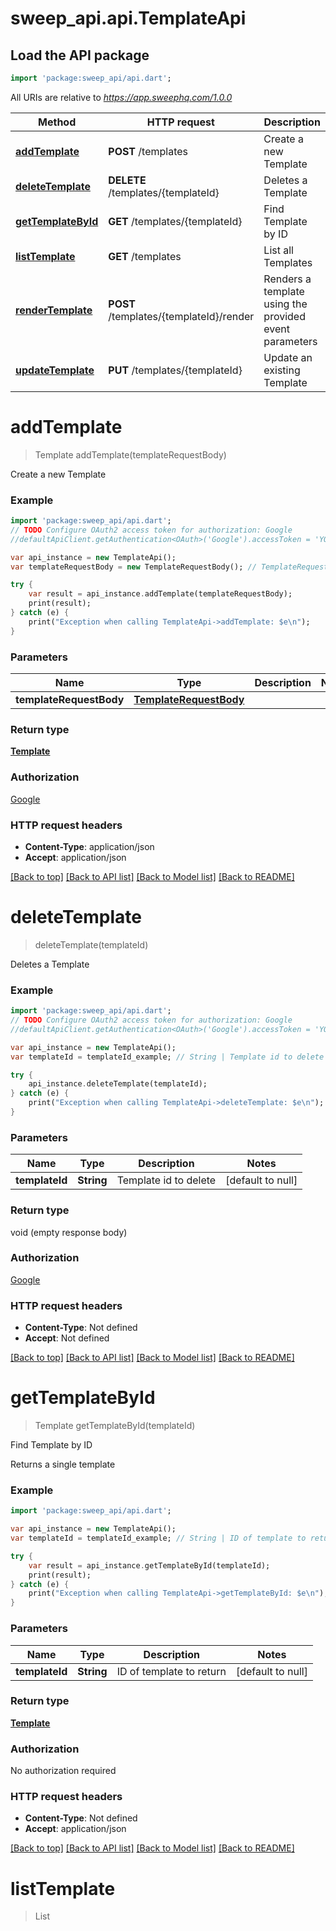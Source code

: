 # sweep_api.api.TemplateApi

## Load the API package
```dart
import 'package:sweep_api/api.dart';
```

All URIs are relative to *https://app.sweephq.com/1.0.0*

Method | HTTP request | Description
------------- | ------------- | -------------
[**addTemplate**](TemplateApi.md#addTemplate) | **POST** /templates | Create a new Template
[**deleteTemplate**](TemplateApi.md#deleteTemplate) | **DELETE** /templates/{templateId} | Deletes a Template
[**getTemplateById**](TemplateApi.md#getTemplateById) | **GET** /templates/{templateId} | Find Template by ID
[**listTemplate**](TemplateApi.md#listTemplate) | **GET** /templates | List all Templates
[**renderTemplate**](TemplateApi.md#renderTemplate) | **POST** /templates/{templateId}/render | Renders a template using the provided event parameters
[**updateTemplate**](TemplateApi.md#updateTemplate) | **PUT** /templates/{templateId} | Update an existing Template


# **addTemplate**
> Template addTemplate(templateRequestBody)

Create a new Template

### Example 
```dart
import 'package:sweep_api/api.dart';
// TODO Configure OAuth2 access token for authorization: Google
//defaultApiClient.getAuthentication<OAuth>('Google').accessToken = 'YOUR_ACCESS_TOKEN';

var api_instance = new TemplateApi();
var templateRequestBody = new TemplateRequestBody(); // TemplateRequestBody | 

try { 
    var result = api_instance.addTemplate(templateRequestBody);
    print(result);
} catch (e) {
    print("Exception when calling TemplateApi->addTemplate: $e\n");
}
```

### Parameters

Name | Type | Description  | Notes
------------- | ------------- | ------------- | -------------
 **templateRequestBody** | [**TemplateRequestBody**](TemplateRequestBody.md)|  | 

### Return type

[**Template**](Template.md)

### Authorization

[Google](../README.md#Google)

### HTTP request headers

 - **Content-Type**: application/json
 - **Accept**: application/json

[[Back to top]](#) [[Back to API list]](../README.md#documentation-for-api-endpoints) [[Back to Model list]](../README.md#documentation-for-models) [[Back to README]](../README.md)

# **deleteTemplate**
> deleteTemplate(templateId)

Deletes a Template

### Example 
```dart
import 'package:sweep_api/api.dart';
// TODO Configure OAuth2 access token for authorization: Google
//defaultApiClient.getAuthentication<OAuth>('Google').accessToken = 'YOUR_ACCESS_TOKEN';

var api_instance = new TemplateApi();
var templateId = templateId_example; // String | Template id to delete

try { 
    api_instance.deleteTemplate(templateId);
} catch (e) {
    print("Exception when calling TemplateApi->deleteTemplate: $e\n");
}
```

### Parameters

Name | Type | Description  | Notes
------------- | ------------- | ------------- | -------------
 **templateId** | **String**| Template id to delete | [default to null]

### Return type

void (empty response body)

### Authorization

[Google](../README.md#Google)

### HTTP request headers

 - **Content-Type**: Not defined
 - **Accept**: Not defined

[[Back to top]](#) [[Back to API list]](../README.md#documentation-for-api-endpoints) [[Back to Model list]](../README.md#documentation-for-models) [[Back to README]](../README.md)

# **getTemplateById**
> Template getTemplateById(templateId)

Find Template by ID

Returns a single template

### Example 
```dart
import 'package:sweep_api/api.dart';

var api_instance = new TemplateApi();
var templateId = templateId_example; // String | ID of template to return

try { 
    var result = api_instance.getTemplateById(templateId);
    print(result);
} catch (e) {
    print("Exception when calling TemplateApi->getTemplateById: $e\n");
}
```

### Parameters

Name | Type | Description  | Notes
------------- | ------------- | ------------- | -------------
 **templateId** | **String**| ID of template to return | [default to null]

### Return type

[**Template**](Template.md)

### Authorization

No authorization required

### HTTP request headers

 - **Content-Type**: Not defined
 - **Accept**: application/json

[[Back to top]](#) [[Back to API list]](../README.md#documentation-for-api-endpoints) [[Back to Model list]](../README.md#documentation-for-models) [[Back to README]](../README.md)

# **listTemplate**
> List<Template> listTemplate()

List all Templates

Returns a list of templates

### Example 
```dart
import 'package:sweep_api/api.dart';
// TODO Configure OAuth2 access token for authorization: Google
//defaultApiClient.getAuthentication<OAuth>('Google').accessToken = 'YOUR_ACCESS_TOKEN';

var api_instance = new TemplateApi();

try { 
    var result = api_instance.listTemplate();
    print(result);
} catch (e) {
    print("Exception when calling TemplateApi->listTemplate: $e\n");
}
```

### Parameters
This endpoint does not need any parameter.

### Return type

[**List<Template>**](Template.md)

### Authorization

[Google](../README.md#Google)

### HTTP request headers

 - **Content-Type**: Not defined
 - **Accept**: application/json

[[Back to top]](#) [[Back to API list]](../README.md#documentation-for-api-endpoints) [[Back to Model list]](../README.md#documentation-for-models) [[Back to README]](../README.md)

# **renderTemplate**
> Message renderTemplate(templateId, renderTemplateRequestBody)

Renders a template using the provided event parameters

Returns a string representing the HTML content of an email to be sent

### Example 
```dart
import 'package:sweep_api/api.dart';
// TODO Configure OAuth2 access token for authorization: Google
//defaultApiClient.getAuthentication<OAuth>('Google').accessToken = 'YOUR_ACCESS_TOKEN';

var api_instance = new TemplateApi();
var templateId = templateId_example; // String | ID of template to return
var renderTemplateRequestBody = new RenderTemplateRequestBody(); // RenderTemplateRequestBody | The event parameters used to render

try { 
    var result = api_instance.renderTemplate(templateId, renderTemplateRequestBody);
    print(result);
} catch (e) {
    print("Exception when calling TemplateApi->renderTemplate: $e\n");
}
```

### Parameters

Name | Type | Description  | Notes
------------- | ------------- | ------------- | -------------
 **templateId** | **String**| ID of template to return | [default to null]
 **renderTemplateRequestBody** | [**RenderTemplateRequestBody**](RenderTemplateRequestBody.md)| The event parameters used to render | 

### Return type

[**Message**](Message.md)

### Authorization

[Google](../README.md#Google)

### HTTP request headers

 - **Content-Type**: application/json
 - **Accept**: application/json

[[Back to top]](#) [[Back to API list]](../README.md#documentation-for-api-endpoints) [[Back to Model list]](../README.md#documentation-for-models) [[Back to README]](../README.md)

# **updateTemplate**
> Template updateTemplate(templateId, templateRequestBody)

Update an existing Template

### Example 
```dart
import 'package:sweep_api/api.dart';
// TODO Configure OAuth2 access token for authorization: Google
//defaultApiClient.getAuthentication<OAuth>('Google').accessToken = 'YOUR_ACCESS_TOKEN';

var api_instance = new TemplateApi();
var templateId = templateId_example; // String | ID of template to return
var templateRequestBody = new TemplateRequestBody(); // TemplateRequestBody | successful operation

try { 
    var result = api_instance.updateTemplate(templateId, templateRequestBody);
    print(result);
} catch (e) {
    print("Exception when calling TemplateApi->updateTemplate: $e\n");
}
```

### Parameters

Name | Type | Description  | Notes
------------- | ------------- | ------------- | -------------
 **templateId** | **String**| ID of template to return | [default to null]
 **templateRequestBody** | [**TemplateRequestBody**](TemplateRequestBody.md)| successful operation | 

### Return type

[**Template**](Template.md)

### Authorization

[Google](../README.md#Google)

### HTTP request headers

 - **Content-Type**: application/json
 - **Accept**: application/json

[[Back to top]](#) [[Back to API list]](../README.md#documentation-for-api-endpoints) [[Back to Model list]](../README.md#documentation-for-models) [[Back to README]](../README.md)

